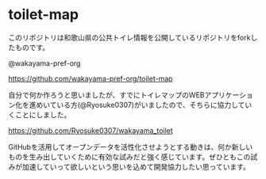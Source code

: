 # toilet-map
このリポジトリは和歌山県の公共トイレ情報を公開しているリポジトリをforkしたものです。

@wakayama-pref-org

https://github.com/wakayama-pref-org/toilet-map

自分で何か作ろうと思いましたが、すでにトイレマップのWEBアプリケーション化を進めいている方(@Ryosuke0307)がいましたので、そちらに協力していくことにしました。

https://github.com/Ryosuke0307/wakayama_toilet

GitHubを活用してオープンデータを活性化させようとする動きは、何か新しいものを生み出していくために有効な試みだと強く感じています。ぜひともこの試みが加速していって欲しいという思いを込めて開発協力したい思っています。
